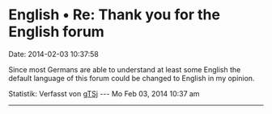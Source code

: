 English • Re: Thank you for the English forum
=============================================

Date: 2014-02-03 10:37:58

Since most Germans are able to understand at least some English the
default language of this forum could be changed to English in my
opinion.

Statistik: Verfasst von
[gTSj](http://forum.yacy-websuche.de/memberlist.php?mode=viewprofile&u=9351)
--- Mo Feb 03, 2014 10:37 am

------------------------------------------------------------------------
